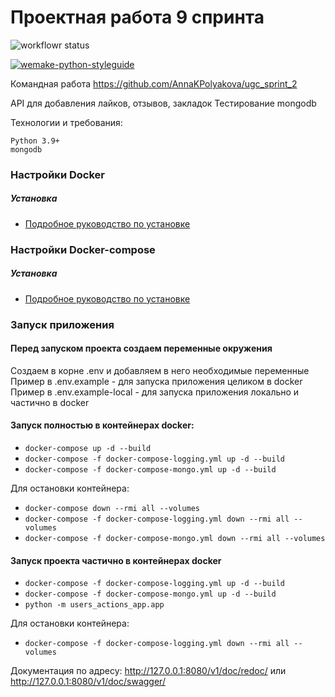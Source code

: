  # Проектная работа 9 спринта
 

![workflowr status](https://github.com/AnnaKPolyakova/ugc_sprint_2/actions/workflows/python-publish.yml/badge.svg)  

[![wemake-python-styleguide](https://img.shields.io/badge/style-wemake-000000.svg)](https://github.com/wemake-services/wemake-python-styleguide)  


Командная работа https://github.com/AnnaKPolyakova/ugc_sprint_2

API для добавления лайков, отзывов, закладок
Тестирование mongodb

Технологии и требования:
```
Python 3.9+
mongodb
```
### Настройки Docker

##### Установка

* [Подробное руководство по установке](https://docs.docker.com/install/linux/docker-ce/ubuntu/)

### Настройки Docker-compose

##### Установка

* [Подробное руководство по установке](https://docs.docker.com/compose/install/)

### Запуск приложения

#### Перед запуском проекта создаем переменные окружения
Создаем в корне .env и добавляем в него необходимые переменные  
Пример в .env.example - для запуска приложения целиком в docker  
Пример в .env.example-local - для запуска приложения локально и частично в docker

#### Запуск полностью в контейнерах docker: 

* `docker-compose up -d --build`
* `docker-compose -f docker-compose-logging.yml up -d --build`
* `docker-compose -f docker-compose-mongo.yml up -d --build`


Для остановки контейнера:  
* `docker-compose down --rmi all --volumes`
* `docker-compose -f docker-compose-logging.yml down --rmi all --volumes`
* `docker-compose -f docker-compose-mongo.yml down --rmi all --volumes`


#### Запуск проекта частично в контейнерах docker

* `docker-compose -f docker-compose-logging.yml up -d --build`
* `docker-compose -f docker-compose-mongo.yml up -d --build`
* `python -m users_actions_app.app`

Для остановки контейнера:  
* `docker-compose -f docker-compose-logging.yml down --rmi all --volumes`


Документация по адресу:
http://127.0.0.1:8080/v1/doc/redoc/ или  
http://127.0.0.1:8080/v1/doc/swagger/

